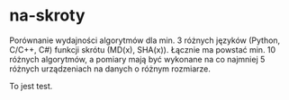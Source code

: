 # na-skroty
Porównanie wydajności algorytmów dla min. 3 różnych języków (Python, C/C++, C#) funkcji skrótu (MD(x), SHA(x)). Łącznie ma powstać min. 10 różnych algorytmów, a pomiary mają być wykonane na co najmniej 5 różnych urządzeniach na danych o różnym rozmiarze.

To jest test.
